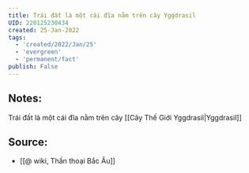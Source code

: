 ```yaml
---
title: Trái đất là một cái đĩa nằm trên cây Yggdrasil
UID: 220125230434
created: 25-Jan-2022
tags:
  - 'created/2022/Jan/25'
  - 'evergreen'
  - 'permanent/fact'
publish: False
---
```

## Notes:
Trái đất là một cái đĩa nằm trên cây [[Cây Thế Giới Yggdrasil|Yggdrasil]]

## Source:
- [[@ wiki, Thần thoại Bắc Âu]]


